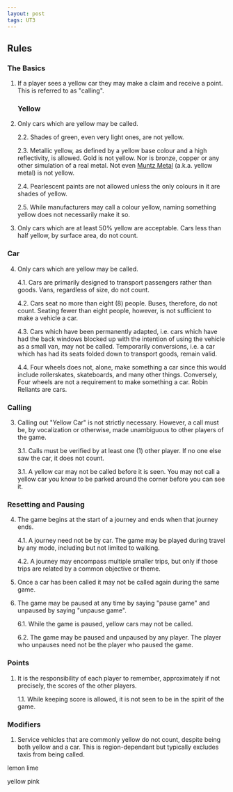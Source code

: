 ```yaml
---
layout: post
tags: UT3
---
```


## Rules

### The Basics

1. If a player sees a yellow car they may make a claim and receive a point. This is referred to as "calling".

    ### Yellow

2. Only cars which are yellow may be called.

    2.2. Shades of green, even very light ones, are not yellow.

    2.3. Metallic yellow, as defined by a yellow base colour and a high reflectivity, is allowed. Gold is not yellow. Nor is bronze, copper or any other simulation of a real metal. Not even [Muntz Metal](https://en.wikipedia.org/wiki/Muntz_metal) (a.k.a. yellow metal) is not yellow.

    2.4. Pearlescent paints are not allowed unless the only colours in it are shades of yellow.

    2.5. While manufacturers may call a colour yellow, naming something yellow does not necessarily make it so.

3. Only cars which are at least 50% yellow are acceptable. Cars less than half yellow, by surface area, do not count.

### Car

4. Only cars which are yellow may be called.

    4.1. Cars are primarily designed to transport passengers rather than goods. Vans, regardless of size, do not count.

    4.2. Cars seat no more than eight (8) people. Buses, therefore, do not count. Seating fewer than eight people, however, is not sufficient to make a vehicle a car.

    4.3. Cars which have been permanently adapted, i.e. cars which have had the back windows blocked up with the intention of using the vehicle as a small van, may not be called. Temporarily conversions, i.e. a car which has had its seats folded down to transport goods, remain valid.

    4.4. Four wheels does not, alone, make something a car since this would include rollerskates, skateboards, and many other things. Conversely, Four wheels are not a requirement to make something a car. Robin Reliants are cars.

### Calling

3. Calling out "Yellow Car" is not strictly necessary. However, a call must be, by vocalization or otherwise, made unambiguous to other players of the game.

    3.1. Calls must be verified by at least one (1) other player. If no one else saw the car, it does not count.

    3.1. A yellow car may not be called before it is seen. You may not call a yellow car you know to be parked around the corner before you can see it.

### Resetting and Pausing

4. The game begins at the start of a journey and ends when that journey ends.

    4.1. A journey need not be by car. The game may be played during travel by any mode, including but not limited to walking.

    4.2. A journey may encompass multiple smaller trips, but only if those trips are related by a common objective or theme.

5. Once a car has been called it may not be called again during the same game.

6. The game may be paused at any time by saying "pause game" and unpaused by saying "unpause game".

    6.1. While the game is paused, yellow cars may not be called.

    6.2. The game may be paused and unpaused by any player. The player who unpauses need not be the player who paused the game.

### Points

1. It is the responsibility of each player to remember, approximately if not precisely, the scores of the other players.

    1.1. While keeping score is allowed, it is not seen to be in the spirit of the game.

### Modifiers

1. Service vehicles that are commonly yellow do not count, despite being both yellow and a car. This is region-dependant but typically excludes taxis from being called.


lemon lime

yellow pink
